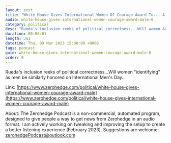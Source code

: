 ```yaml
---
layout: post
title: "White House Gives International Women Of Courage Award To... A Male"
audio: white-house-gives-international-women-courage-award-male-0
category: political
desc: "Rueda's inclusion reeks of political correctness...Will women &quot;identifying&quot; as men be similarly honored on International Men's Day..."
duration: 00:06:01
length: 361
datetime: Thu, 09 Mar 2023 15:00:00 +0000
tags: podcast
guid: white-house-gives-international-women-courage-award-male-0
order: 0
---
```

Rueda's inclusion reeks of political correctness...Will women &quot;identifying&quot; as men be similarly honored on International Men's Day...

Link: [https://www.zerohedge.com/political/white-house-gives-international-women-courage-award-male](https://www.zerohedge.com/political/white-house-gives-international-women-courage-award-male)

About: The Zerohedge Podcast is a non-commercial, automated program, designed to give people a way to get news from Zerohedge in an audio format.  I am actively working on tweaking and improving the setup to create a better listening experience (February 2023).  Suggestions are welcome: [zerohedgePodcast@outlook.com](mailto:zerohedgePodcast@outlook.com)